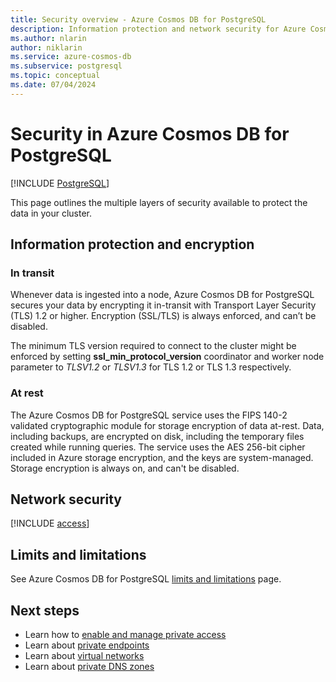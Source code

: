 ```yaml
---
title: Security overview - Azure Cosmos DB for PostgreSQL
description: Information protection and network security for Azure Cosmos DB for PostgreSQL.
ms.author: nlarin
author: niklarin
ms.service: azure-cosmos-db
ms.subservice: postgresql
ms.topic: conceptual
ms.date: 07/04/2024
---
```


# Security in Azure Cosmos DB for PostgreSQL

[!INCLUDE [PostgreSQL](../includes/appliesto-postgresql.md)]

This page outlines the multiple layers of security available to protect the data in your cluster. 

## Information protection and encryption

### In transit

Whenever data is ingested into a node, Azure Cosmos DB for PostgreSQL secures your data by encrypting it in-transit with Transport Layer Security (TLS) 1.2 or higher. Encryption (SSL/TLS) is always enforced, and can’t be disabled.

The minimum TLS version required to connect to the cluster might be enforced by setting **ssl_min_protocol_version** coordinator and worker node parameter to *TLSV1.2* or *TLSV1.3* for TLS 1.2 or TLS 1.3 respectively.  

### At rest

The Azure Cosmos DB for PostgreSQL service uses the FIPS 140-2 validated cryptographic module for storage encryption of data at-rest. Data, including backups, are encrypted on disk, including the temporary files created while running queries.
The service uses the AES 256-bit cipher included in Azure storage encryption, and the keys are system-managed. Storage encryption is always on, and can't be disabled.

## Network security

[!INCLUDE [access](includes/access.md)]

## Limits and limitations

See Azure Cosmos DB for PostgreSQL [limits and limitations](reference-limits.md) page.

## Next steps

* Learn how to [enable and manage private access](howto-private-access.md)
* Learn about [private endpoints](/azure/private-link/private-endpoint-overview)
* Learn about [virtual networks](/azure/virtual-network/concepts-and-best-practices)
* Learn about [private DNS zones](/azure/dns/private-dns-overview)
